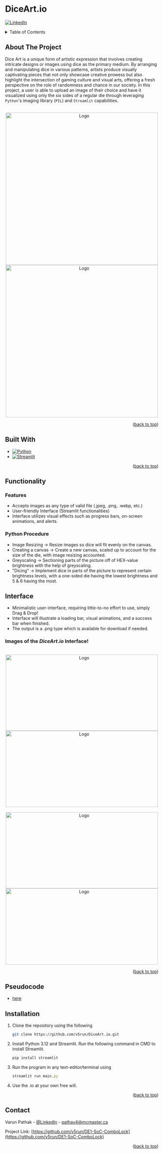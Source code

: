 # DiceArt.io
<!-- Improved compatibility of back to top link: See: https://github.com/othneildrew/Best-README-Template/pull/73 -->
<a name="readme-top"></a>

<!-- PROJECT SHIELDS -->
<!--
*** I'm using markdown "reference style" links for readability.
*** Reference links are enclosed in brackets [ ] instead of parentheses ( ).
*** See the bottom of this document for the declaration of the reference variables
*** for contributors-url, forks-url, etc. This is an optional, concise syntax you may use.
*** https://www.markdownguide.org/basic-syntax/#reference-style-links

[![Contributors][contributors-shield]][contributors-url]
[![Forks][forks-shield]][forks-url]
[![Stargazers][stars-shield]][stars-url]
[![Issues][issues-shield]][issues-url]
[![MIT License][license-shield]][license-url]
-->
[![LinkedIn][linkedin-shield]][linkedin-url]


<!-- TABLE OF CONTENTS -->
<details>
  <summary>Table of Contents</summary>
  <ol>
    <li>
      <a href="#about-the-project">About The Project</a>
      <ul>
        <li><a href="#built-with">Built With</a></li>
      </ul>
    </li>
    <li>
      <a href="#functionality">Functionality</a>
      <ul>
        <li><a href="#features">Features</a></li>
        <li><a href="#python-procedure">Python Procedure</a></li>
      </ul>
    </li>
    <li><a href="#interface">Interface</a></li>
    <li><a href="#pseudocode">Pseudocode</a></li>
    <li><a href="#installation">Installation</a></li>
    <li><a href="#contact">Contact</a></li>
  </ol>
</details>



<!-- ABOUT THE PROJECT -->
## About The Project

Dice Art is a unique form of artistic expression that involves creating intricate designs or images using dice as the primary medium. By arranging and manipulating dice in various patterns, artists produce visually captivating pieces that not only showcase creative prowess but also highlight the intersection of gaming culture and visual arts, offering a fresh perspective on the role of randomness and chance in our society. In this project, a user is able to upload an image of their choice and have it visualized using only the six sides of a regular die through leveraging `Python`'s imaging library (`PIL`) and `Streamlit` capabilities. 

<br />
<div align="center">
  <a href="https://github.com/v5run/DiceArt.io/">
    <img src="https://cdn.discordapp.com/attachments/861650755555295255/1195602835463737506/barack.png?ex=65b496e9&is=65a221e9&hm=960bbf0418287d38cc1a77b944e8be7ee1b67daf63962cfe56fb2b2084a454a9&" alt="Logo" width="500" height="500">
    <img src="https://cdn.discordapp.com/attachments/861650755555295255/1195602785316655104/final.png?ex=65b496dd&is=65a221dd&hm=24b3fe5e8d69c030e269064aeba6ba608269b31e2f2d0e72367196ad042098f9&" alt="Logo" width="500" height="500">
  </a>
</div>

<p align="right">(<a href="#readme-top">back to top</a>)</p>



## Built With

* [![Python](https://img.shields.io/badge/Python_3.12-faee02?style=for-the-badge&logo=Python&logoColor=042e8a)](https://www.python.org/)
* [![Streamlit](https://img.shields.io/badge/Streamlit-faf7f7?style=for-the-badge&logo=Streamlit&logoColor=fa231b)](https://streamlit.io/)

<p align="right">(<a href="#readme-top">back to top</a>)</p>



<!-- GETTING STARTED -->
## Functionality

### Features

* Accepts images as any type of valid file (.jpeg, .png, .webp, etc.)
* User-friendly Interface (Streamlit functionalities)
* Interface utilizes visual effects such as progress bars, on-screen animations, and alerts.

### Python Procedure

* Image Resizing -> Resize images so dice will fit evenly on the canvas.
* Creating a canvas -> Create a new canvas, scaled up to account for the size of the die, with image resizing accounted.
* Greyscaling -> Sectioning parts of the picture off of HEX-value brightness with the help of greyscaling.
* "Dicing" -> Implement dice in parts of the picture to represent certain brightness levels, with a one-sided die having the lowest brightness and 5 & 6 having the most.

## Interface

* Minimalistic user-interface, requiring little-to-no effort to use, simply Drag & Drop!
* Interface will illustrate a loading bar, visual animations, and a success bar when finished.
* The output is a .png type which is available for download if needed.

### Images of the *DiceArt.io* Interface!
<br />
<div align="center">
  <a href="https://github.com/v5run/DiceArt.io/">
    <img src="https://cdn.discordapp.com/attachments/861650755555295255/1195612269338431528/image.png?ex=65b49fb2&is=65a22ab2&hm=c76f0f4506c86351751d74e643188acb5aabebd1a9054c3ab2668c1d3f8a6ed1&" alt="Logo" width="500" height="250">
    <img src="https://cdn.discordapp.com/attachments/861650755555295255/1195613086137192448/image.png?ex=65b4a075&is=65a22b75&hm=245145170fde69865327c2927f754fff64cf3ff57813a76925d3f12266bc31b3&" alt="Logo" width="500" height="250">
  </a>
</div>

<br />
<div align="center">
  <a href="https://github.com/v5run/DiceArt.io/">
    <img src="https://cdn.discordapp.com/attachments/861650755555295255/1195613353360502794/image.png?ex=65b4a0b4&is=65a22bb4&hm=f6b3a247e40199464aac46d1d54b3fc343e0026945d75a63e9a9155af384c810&" alt="Logo" width="500" height="250">
    <img src="https://cdn.discordapp.com/attachments/861650755555295255/1195612841743482900/image.png?ex=65b4a03a&is=65a22b3a&hm=8cd9537ef0de76110d83f04fe98e0fd2559f94af1a9757462c74cb47fe2e61a1&" alt="Logo" width="500" height="250">
  </a>
</div>

<p align="right">(<a href="#readme-top">back to top</a>)</p>

## Pseudocode
*  [here](https://github.com/v5run/DE1-SoC-ComboLock/blob/main/State_Diagrams%20%2B%20Block_Diagram%20-%20ComboLockFSM.pdf)

## Installation

1. Clone the repository using the following
   ```sh
   git clone https://github.com/v5run/DiceArt.io.git
   ```
2. Install Python 3.12 and Streamlit. Run the following command in CMD to install Streamlit.
   ```sh
   pip install streamlit
   ```
3. Run the program in any text-editor/terminal using
   ```js
   streamlit run main.py
   ```
4. Use the .io at your own free will.

<p align="right">(<a href="#readme-top">back to top</a>)</p>


<!-- CONTACT -->
## Contact

Varun Pathak - [@LinkedIn](https://www.linkedin.com/in/varun-pathak-869351252/) - pathav4@mcmaster.ca

Project Link: [https://github.com/v5run/DE1-SoC-ComboLock](https://github.com/v5run/DE1-SoC-ComboLock)

<p align="right">(<a href="#readme-top">back to top</a>)</p>


<!-- MARKDOWN LINKS & IMAGES -->
<!-- https://www.markdownguide.org/basic-syntax/#reference-style-links -->
[contributors-shield]: https://img.shields.io/github/contributors/github_username/repo_name.svg?style=for-the-badge
[contributors-url]: https://github.com/github_username/repo_name/graphs/contributors
[forks-shield]: https://img.shields.io/github/forks/github_username/repo_name.svg?style=for-the-badge
[forks-url]: https://github.com/github_username/repo_name/network/members
[stars-shield]: https://img.shields.io/github/stars/github_username/repo_name.svg?style=for-the-badge
[stars-url]: https://github.com/github_username/repo_name/stargazers
[issues-shield]: https://img.shields.io/github/issues/github_username/repo_name.svg?style=for-the-badge
[issues-url]: https://github.com/github_username/repo_name/issues
[license-shield]: https://img.shields.io/github/license/github_username/repo_name.svg?style=for-the-badge
[license-url]: https://github.com/github_username/repo_name/blob/master/LICENSE.txt
[linkedin-shield]: https://img.shields.io/badge/-LinkedIn-black.svg?style=for-the-badge&logo=linkedin&colorB=081cfc
[linkedin-url]: https://www.linkedin.com/in/varun-pathak-869351252/
[product-screenshot]: images/screenshot.png
[Next.js]: https://img.shields.io/badge/next.js-000000?style=for-the-badge&logo=nextdotjs&logoColor=white
[Next-url]: https://nextjs.org/
[React.js]: https://img.shields.io/badge/React-20232A?style=for-the-badge&logo=react&logoColor=61DAFB
[React-url]: https://reactjs.org/
[Vue.js]: https://img.shields.io/badge/Vue.js-35495E?style=for-the-badge&logo=vuedotjs&logoColor=4FC08D
[Vue-url]: https://vuejs.org/
[Angular.io]: https://img.shields.io/badge/Angular-DD0031?style=for-the-badge&logo=angular&logoColor=white
[Angular-url]: https://angular.io/
[Svelte.dev]: https://img.shields.io/badge/Svelte-4A4A55?style=for-the-badge&logo=svelte&logoColor=FF3E00
[Svelte-url]: https://svelte.dev/
[Laravel.com]: https://img.shields.io/badge/Laravel-FF2D20?style=for-the-badge&logo=laravel&logoColor=white
[Laravel-url]: https://laravel.com
[Bootstrap.com]: https://img.shields.io/badge/Bootstrap-563D7C?style=for-the-badge&logo=bootstrap&logoColor=white
[Bootstrap-url]: https://getbootstrap.com
[JQuery.com]: https://img.shields.io/badge/jQuery-0769AD?style=for-the-badge&logo=jquery&logoColor=white
[JQuery-url]: https://jquery.com

